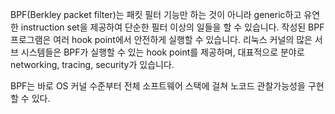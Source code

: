 BPF(Berkley packet filter)는 패킷 필터 기능만 하는 것이 아니라 generic하고 유연한 instruction set을 제공하여 단순한 필터 이상의 일들을 할 수 있습니다.
작성된 BPF 프로그램은 여러 hook point에서 안전하게 실행할 수 있습니다. 리눅스 커널의 많은 서브 시스템들은 BPF가 실행할 수 있는 hook point를 제공하며, 대표적으로 분야로 networking, tracing, security가 있습니다.

BPF는 바로 OS 커널 수준부터 전체 소프트웨어 스택에 걸쳐 노코드 관찰가능성을 구현할 수 있다.